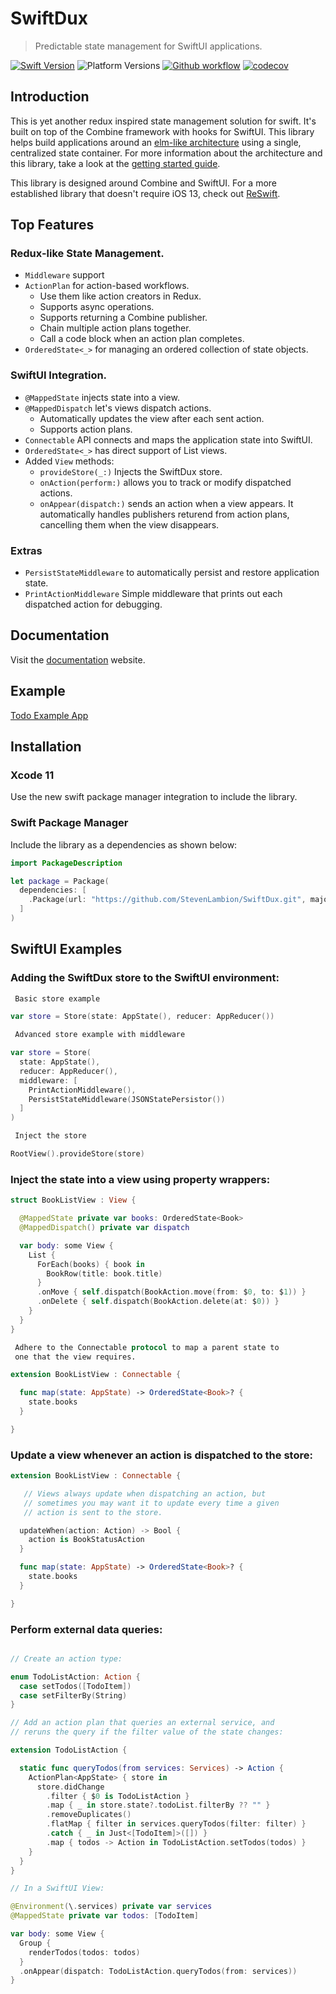 # SwiftDux

> Predictable state management for SwiftUI applications.

[![Swift Version][swift-image]][swift-url]
![Platform Versions][ios-image]
[![Github workflow][github-workflow-image]](https://github.com/StevenLambion/SwiftDux/actions)
[![codecov][codecov-image]](https://codecov.io/gh/StevenLambion/SwiftDux)

## Introduction

This is yet another redux inspired state management solution for swift. It's built on top of the Combine framework with hooks for SwiftUI. This library helps build applications around an [elm-like architecture](https://guide.elm-lang.org/architecture/) using a single, centralized state container. For more information about the architecture and this library, take a look at the [getting started guide](https://stevenlambion.github.io/SwiftDux/getting-started.html).

This library is designed around Combine and SwiftUI. For a more established library that doesn't require iOS 13, check out [ReSwift](https://github.com/ReSwift/ReSwift).

## Top Features

### Redux-like State Management.

- `Middleware` support
- `ActionPlan` for action-based workflows.
  - Use them like action creators in Redux.
  - Supports async operations.
  - Supports returning a Combine publisher.
  - Chain multiple action plans together.
  - Call a code block when an action plan completes.
- `OrderedState<_>` for managing an ordered collection of state objects.

### SwiftUI Integration.

- `@MappedState` injects state into a view.
- `@MappedDispatch` let's views dispatch actions.
  - Automatically updates the view after each sent action.
  - Supports action plans.
- `Connectable` API connects and maps the application state into SwiftUI.
- `OrderedState<_>` has direct support of List views.
- Added `View` methods:
  - `provideStore(_:)` Injects the SwiftDux store.
  - `onAction(perform:)` allows you to track or modify dispatched actions.
  - `onAppear(dispatch:)` sends an action when a view appears. It automatically handles publishers returend from action plans, cancelling them when the view disappears. 

### Extras

- `PersistStateMiddleware` to automatically persist and restore application state.
- `PrintActionMiddleware` Simple middleware that prints out each dispatched action for debugging.

## Documentation

Visit the [documentation](https://stevenlambion.github.io/SwiftDux/getting-started.html) website.

## Example

[Todo Example App](https://github.com/StevenLambion/SwiftUI-Todo-Example)

## Installation

### Xcode 11

Use the new swift package manager integration to include the library.

### Swift Package Manager

Include the library as a dependencies as shown below:

```swift
import PackageDescription

let package = Package(
  dependencies: [
    .Package(url: "https://github.com/StevenLambion/SwiftDux.git", majorVersion: 0, minor: 12)
  ]
)
```

## SwiftUI Examples

### Adding the SwiftDux store to the SwiftUI environment:

```swift
 Basic store example

var store = Store(state: AppState(), reducer: AppReducer())

 Advanced store example with middleware

var store = Store(
  state: AppState(),
  reducer: AppReducer(),
  middleware: [
    PrintActionMiddleware(),
    PersistStateMiddleware(JSONStatePersistor())
  ]
)

 Inject the store

RootView().provideStore(store)
```

### Inject the state into a view using property wrappers:

```swift
struct BookListView : View {

  @MappedState private var books: OrderedState<Book>
  @MappedDispatch() private var dispatch

  var body: some View {
    List {
      ForEach(books) { book in
        BookRow(title: book.title)
      }
      .onMove { self.dispatch(BookAction.move(from: $0, to: $1)) }
      .onDelete { self.dispatch(BookAction.delete(at: $0)) }
    }
  }
}

 Adhere to the Connectable protocol to map a parent state to
 one that the view requires.

extension BookListView : Connectable {

  func map(state: AppState) -> OrderedState<Book>? {
    state.books
  }

}
```

### Update a view whenever an action is dispatched to the store:

```swift
extension BookListView : Connectable {

   // Views always update when dispatching an action, but
   // sometimes you may want it to update every time a given
   // action is sent to the store.

  updateWhen(action: Action) -> Bool {
    action is BookStatusAction
  }

  func map(state: AppState) -> OrderedState<Book>? {
    state.books
  }

}
```

### Perform external data queries:

```swift

// Create an action type:

enum TodoListAction: Action {
  case setTodos([TodoItem])
  case setFilterBy(String)
}

// Add an action plan that queries an external service, and
// reruns the query if the filter value of the state changes:

extension TodoListAction {

  static func queryTodos(from services: Services) -> Action {
    ActionPlan<AppState> { store in
      store.didChange
        .filter { $0 is TodoListAction }
        .map { _ in store.state?.todoList.filterBy ?? "" }
        .removeDuplicates()
        .flatMap { filter in services.queryTodos(filter: filter) }
        .catch { _ in Just<[TodoItem]>([]) }
        .map { todos -> Action in TodoListAction.setTodos(todos) }
    }
  }
}

// In a SwiftUI View:

@Environment(\.services) private var services
@MappedState private var todos: [TodoItem]

var body: some View {
  Group {
    renderTodos(todos: todos)
  }
  .onAppear(dispatch: TodoListAction.queryTodos(from: services))
}
```

[swift-image]: https://img.shields.io/badge/swift-5.1-orange.svg
[ios-image]: https://img.shields.io/badge/platforms-iOS%2013%20%7C%20macOS%2010.15%20%7C%20tvOS%2013%20%7C%20watchOS%206-222.svg
[swift-url]: https://swift.org/
[license-image]: https://img.shields.io/badge/License-MIT-blue.svg
[license-url]: LICENSE
[travis-image]: https://img.shields.io/travis/dbader/node-datadog-metrics/master.svg
[travis-url]: https://travis-ci.org/dbader/node-datadog-metrics
[codebeat-image]: https://codebeat.co/badges/c19b47ea-2f9d-45df-8458-b2d952fe9dad
[codebeat-url]: https://codebeat.co/projects/github-com-vsouza-awesomeios-com
[github-workflow-image]: https://github.com/StevenLambion/SwiftDux/workflows/build/badge.svg
[codecov-image]: https://codecov.io/gh/StevenLambion/SwiftDux/branch/master/graph/badge.svg
